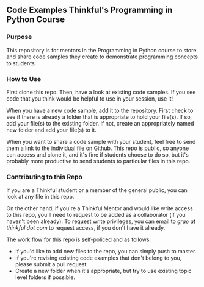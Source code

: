 ## Code Examples Thinkful's Programming in Python Course

### Purpose
This repository is for mentors in the Programming in Python course to store and share code samples they create to demonstrate programming concepts to students.

### How to Use
First clone this repo. Then, have a look at existing code samples. If you see code that you think would be helpful to use in your session, use it!

When you have a new code sample, add it to the repository. First check to see if there is already a folder that is appropriate to hold your file(s). If so, add your file(s) to the existing folder. If not, create an appropriately named new folder and add your file(s) to it.

When you want to share a code sample with your student, feel free to send them a link to the individual file on Github. This repo is public, so anyone can access and clone it, and it's fine if students choose to do so, but it's probably more productive to send students to particular files in this repo.

### Contributing to this Repo
If you are a Thinkful student or a member of the general public, you can look at any file in this repo.

On the other hand, if you're a Thinkful Mentor and would like write access to this repo, you'll need to request to be added as a collaborator (if you haven't been already). To request write privileges, you can email to *grae at thinkful dot com* to request access, if you don't have it already.

The work flow for this repo is self-policed and as follows:
* If you'd like to add new files to the repo, you can simply push to master.
* If you're revising existing code examples that don't belong to you, please submit a pull request.
* Create a new folder when it's appropriate, but try to use existing topic level folders if possible.
